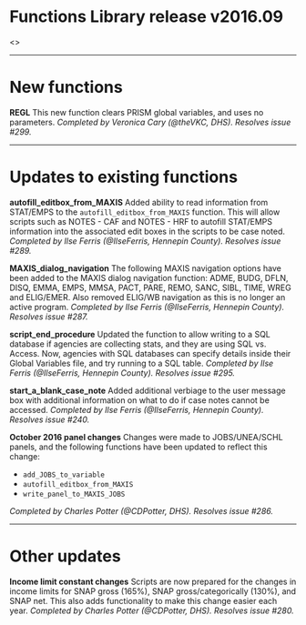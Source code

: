 Functions Library release v2016.09
===
<<INFO ABOUT THE RELEASE WILL GO HERE>>

--------------------------------------------------------------------------------------------------------------------------------------------------------------------
New functions
===
**REGL**
This new function clears PRISM global variables, and uses no parameters. *Completed by Veronica Cary (@theVKC, DHS). Resolves issue #299.*

--------------------------------------------------------------------------------------------------------------------------------------------------------------------
Updates to existing functions
===
**autofill_editbox_from_MAXIS**
Added ability to read information from STAT/EMPS to the `autofill_editbox_from_MAXIS` function. This will allow scripts such as NOTES - CAF and NOTES - HRF to autofill STAT/EMPS information into the associated edit boxes in the scripts to be case noted. *Completed by Ilse Ferris (@IlseFerris, Hennepin County). Resolves issue #289.*

**MAXIS_dialog_navigation**
The following MAXIS navigation options have been added to the MAXIS dialog navigation function: ADME, BUDG, DFLN, DISQ, EMMA, EMPS, MMSA, PACT, PARE, REMO, SANC, SIBL, TIME, WREG and ELIG/EMER. Also removed ELIG/WB navigation as this is no longer an active program. *Completed by Ilse Ferris (@IlseFerris, Hennepin County). Resolves issue #287.*

**script_end_procedure**
Updated the function to allow writing to a SQL database if agencies are collecting stats, and they are using SQL vs. Access. Now, agencies with SQL databases can specify details inside their Global Variables file, and try running to a SQL table. *Completed by Ilse Ferris (@IlseFerris, Hennepin County). Resolves issue #295.*

**start_a_blank_case_note**
Added additional verbiage to the user message box with additional information on what to do if case notes cannot be accessed. *Completed by Ilse Ferris (@IlseFerris, Hennepin County). Resolves issue #240.*

**October 2016 panel changes**
Changes were made to JOBS/UNEA/SCHL panels, and the following functions have been updated to reflect this change:

* `add_JOBS_to_variable`
* `autofill_editbox_from_MAXIS`
* `write_panel_to_MAXIS_JOBS`

*Completed by Charles Potter (@CDPotter, DHS). Resolves issue #286.*

--------------------------------------------------------------------------------------------------------------------------------------------------------------------
Other updates
===
**Income limit constant changes**
Scripts are now prepared for the changes in income limits for SNAP gross (165%), SNAP gross/categorically (130%), and SNAP net. This also adds functionality to make this change easier each year. *Completed by Charles Potter (@CDPotter, DHS). Resolves issue #280.*
